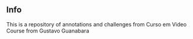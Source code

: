 ## Info
This is a repository of annotations and challenges from Curso em Video Course from Gustavo Guanabara